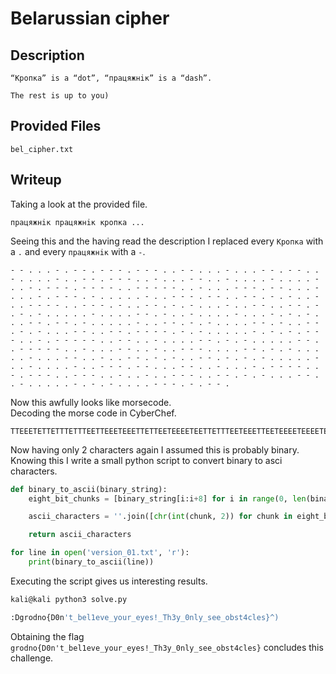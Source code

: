 # Belarussian cipher 

## Description
```
“Кропка” is a “dot”, “працяжнiк” is a “dash”.

The rest is up to you)
```

## Provided Files
`bel_cipher.txt`

## Writeup

Taking a look at the provided file. <br/>
```
працяжнiк працяжнiк кропка ...
```

Seeing this and the having read the description I replaced every `Кропка` with a `.` and every `працяжнiк` with a `-`. <br/>
```
- - . . . - . - - . - - - . - - - . . - - . . . - . . . - - . - - . . - . . . . - . . - - . - - - . . - . . . - - . . - . . . . - . . . . - . . - . - - - . - - - - . . - - - - - . . - . . . - - - . - - . . . - . . . - . - - - . - . . . . . - . . - - - . - - . . - - . - . - . . - . . - - - - . . - - - . - . . - - . - . - . . . - . . - - . . - - . - . - . - . . . . . - . . . . - - . - . . - . . . . - . . . - . - . - . . . - - . - - . - . . . . . - . . - - . - . - . . . . - - . - . . - - . - . - . . . - - . . - - . - - - - . - . - . . . . . - . - . - . - - - . . - . - - - - - . . - - . . - . . . . - - . - . - . . . . . - - . . - - - - - . . - . . . - - . . - . . - - - . . . . - - . - . - . . . . . - . . . - - . . - . . - - . - . - . . - - . - . - . - . . . . . - . . - . . . . - . . - - - . - - . . . - - . . - . . . - . - - - - . . - . - - - . . - - - . . - . . - . . - - - . . - - . - . - . . . - - . . - . . . . . - . - . - . . . . - - - . - . - - .
```

Now this awfully looks like morsecode. <br/>
Decoding the morse code in CyberChef. <br/>
```
TTEEETETTETTTETTTEETTEEETEEETTETTEETEEEETEETTETTTEETEEETTEETEEEETEEEETEETETTTETTTTEETTTTTEETEEETTTETTEEETEEETETTTETEEEEETEETTTETTEETTETETEETEETTTTEETTTETEETTETETEEETEETTEETTETETETEEEEETEEEETTETEETEEEETEEETETETEEETTETTETEEEEETEETTETETEEEETTETEETTETETEEETTEETTETTTTETETEEEEETETETETTTEETETTTTTEETTEETEEEETTETETEEEEETTEETTTTTEETEEETTEETEETTTEEEETTETETEEEEETEEETTEETEETTETETEETTETETETEEEEETEETEEEETEETTTETTEEETTEETEEETETTTTEETETTTEETTTEETEETEETTTEETTETETEEETTEETEEEEETETETEEEETTTETETTE
```

Now having only 2 characters again I assumed this is probably binary. <br/>
Knowing this I write a small python script to convert binary to asci characters. <br/>
```py
def binary_to_ascii(binary_string):
    eight_bit_chunks = [binary_string[i:i+8] for i in range(0, len(binary_string), 8)]

    ascii_characters = ''.join([chr(int(chunk, 2)) for chunk in eight_bit_chunks])

    return ascii_characters

for line in open('version_01.txt', 'r'):
    print(binary_to_ascii(line))
```

Executing the script gives us interesting results. <br/>
```sh
kali@kali python3 solve.py

:Dgrodno{D0n't_bel1eve_your_eyes!_Th3y_0nly_see_obst4cles}^)
```

Obtaining the flag `grodno{D0n't_bel1eve_your_eyes!_Th3y_0nly_see_obst4cles}` concludes this challenge.
